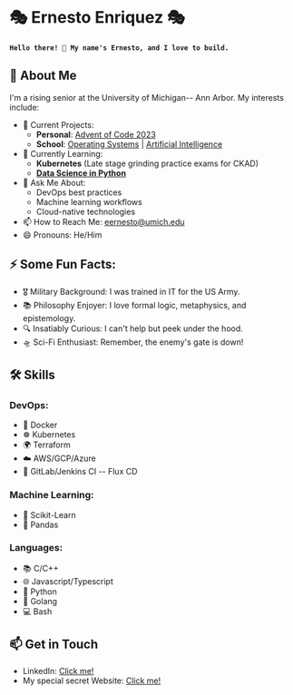 # 🎭 Ernesto Enriquez 🎭

**`Hello there! 👋 My name's Ernesto, and I love to build.`**

## 🚀 About Me

I'm a rising senior at the University of Michigan-- Ann Arbor. My interests include:
- 🔭 Current Projects:
  - **Personal**: [Advent of Code 2023](https://github.com/Ernesto905/Advent-of-code-2023)
  - **School**: [Operating Systems](https://web.eecs.umich.edu/~nham/eecs482ss20/#introduction) | [Artificial Intelligence](https://laura-burdick.github.io/papers/SyllabusEECS492Winter2023.pdf)
- 🌱 Currently Learning:
  - **Kubernetes** (Late stage grinding practice exams for CKAD)
  - **[Data Science in Python](https://www.coursera.org/learn/python-data-analysis/)**
- 💬 Ask Me About:
  - DevOps best practices
  - Machine learning workflows
  - Cloud-native technologies
- 📫 How to Reach Me: [eernesto@umich.edu](mailto:eernesto@umich.edu)
- 😄 Pronouns: He/Him

## ⚡ Some Fun Facts:
- 🎖️ Military Background: I was trained in IT for the US Army.
- 📚 Philosophy Enjoyer: I love formal logic, metaphysics, and epistemology.
- 🔍 Insatiably Curious: I can't help but peek under the hood.
- 🛸 Sci-Fi Enthusiast: Remember, the enemy's gate is down!

## 🛠 Skills

### DevOps:

- 🐳 Docker
- ☸️ Kubernetes
- 🌍 Terraform
- ☁️ AWS/GCP/Azure
- 🔄 GitLab/Jenkins CI -- Flux CD

### Machine Learning:

- 🤖 Scikit-Learn
- 🐼 Pandas

### Languages:
- 📚 C/C++
- 🌐 Javascript/Typescript
- 🐍 Python
- 🐹 Golang
- 💻 Bash

## 📫 Get in Touch

- LinkedIn: [Click me!](https://www.linkedin.com/in/ernesto-enriquez/)
- My special secret Website: [Click me!](https://www.youtube.com/watch?v=dQw4w9WgXcQ)
